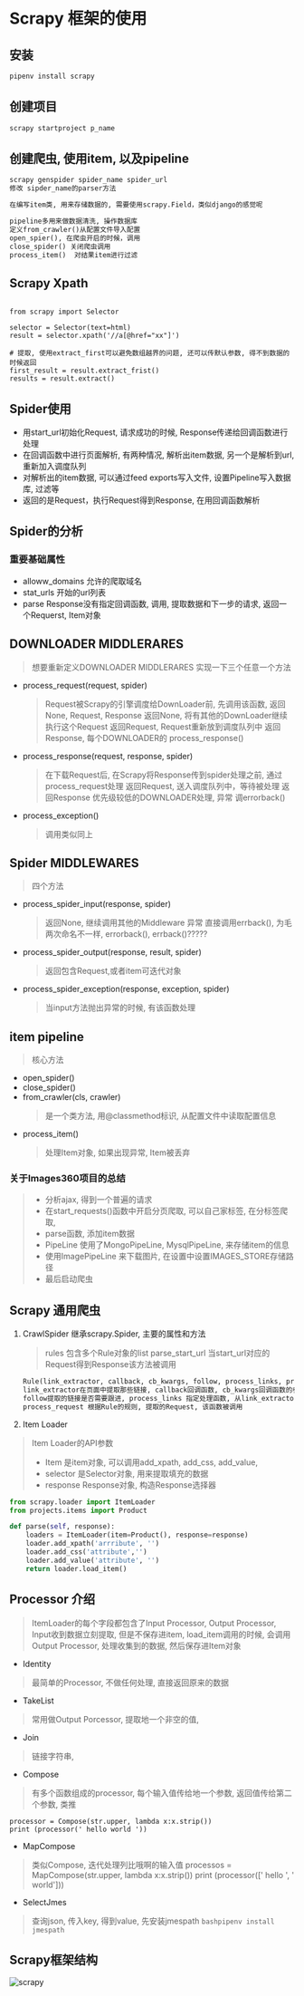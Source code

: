 
# Scrapy 框架的使用

## 安装
```bash
pipenv install scrapy
```

## 创建项目
```bash
scrapy startproject p_name
```

## 创建爬虫, 使用item, 以及pipeline
```python
scrapy genspider spider_name spider_url
修改 sipder_name的parser方法

在编写item类, 用来存储数据的, 需要使用scrapy.Field，类似django的感觉呢

pipeline多用来做数据清洗, 操作数据库
定义from_crawler()从配置文件导入配置
open_spier(), 在爬虫开启的时候，调用
close_spider() 关闭爬虫调用
process_item()  对结果item进行过滤
```

## Scrapy Xpath
```python3

from scrapy import Selector

selector = Selector(text=html)
result = selector.xpath('//a[@href="xx"]')

# 提取, 使用extract_first可以避免数组越界的问题, 还可以传默认参数, 得不到数据的时候返回
first_result = result.extract_frist()
results = result.extract()

```

## Spider使用
* 用start\_url初始化Request, 请求成功的时候, Response传递给回调函数进行处理
* 在回调函数中进行页面解析, 有两种情况, 解析出item数据, 另一个是解析到url, 重新加入调度队列
* 对解析出的item数据, 可以通过feed exports写入文件, 设置Pipeline写入数据库, 过滤等
* 返回的是Request，执行Request得到Response, 在用回调函数解析


## Spider的分析
### 重要基础属性
* alloww\_domains  允许的爬取域名
* stat\_urls 开始的url列表
* parse Response没有指定回调函数, 调用, 提取数据和下一步的请求, 返回一个Requerst, Item对象

## DOWNLOADER MIDDLERARES
> 想要重新定义DOWNLOADER MIDDLERARES 实现一下三个任意一个方法
* process\_request(request, spider)
    > Request被Scrapy的引擎调度给DownLoader前, 先调用该函数, 返回None, Request, Response
    > 返回None, 将有其他的DownLoader继续执行这个Request
    > 返回Request, Request重新放到调度队列中
    > 返回Response, 每个DOWNLOADER的 process_response()

* process\_response(request, response, spider)
    > 在下载Request后, 在Scrapy将Response传到spider处理之前, 通过process_request处理
    > 返回Request, 送入调度队列中，等待被处理
    > 返回Response 优先级较低的DOWNLOADER处理, 
    > 异常 调errorback()

* process\_exception()
    > 调用类似同上

## Spider MIDDLEWARES
> 四个方法
* process\_spider\_input(response, spider)
    > 返回None, 继续调用其他的Middleware
    > 异常 直接调用errback(), 为毛两次命名不一样, errorback(), errback()?????

* process\_spider\_output(response, result, spider)
    > 返回包含Request,或者item可迭代对象

* process\_spider\_exception(response, exception, spider)
    > 当input方法抛出异常的时候, 有该函数处理

## item pipeline
> 核心方法
* open\_spider()
* close\_spider()
* from\_crawler(cls, crawler)
    > 是一个类方法, 用@classmethod标识, 从配置文件中读取配置信息
* process\_item()
    > 处理Item对象, 如果出现异常, Item被丢弃

### 关于Images360项目的总结
> * 分析ajax, 得到一个普遍的请求
> * 在start\_requests()函数中开启分页爬取, 可以自己家标签, 在分标签爬取,
> * parse函数, 添加item数据
> * PipeLine 使用了MongoPipeLine, MysqlPipeLine, 来存储item的信息
> * 使用ImagePipeLine 来下载图片, 在设置中设置IMAGES\_STORE存储路径
> * 最后启动爬虫

## Scrapy 通用爬虫
1. CrawlSpider 继承scrapy.Spider, 主要的属性和方法
    > rules 包含多个Rule对象的list
    > parse_start_url 当start_url对应的Request得到Response该方法被调用
    ```python
    Rule(link_extractor, callback, cb_kwargs, follow, process_links, process_request)
    link_extractor在页面中提取那些链接, callback回调函数, cb_kwargs回调函数的参数
    follow提取的链接是否需要跟进, process_links 指定处理函数, 从link_extractors提取的链接调用该函数
    process_request 根据Rule的规则, 提取的Request, 该函数被调用
    ```
2. Item Loader
> Item Loader的API参数
> * Item 是item对象, 可以调用add\_xpath, add\_css, add\_value,
> * selector 是Selector对象, 用来提取填充的数据
> * response Response对象, 构造Response选择器

```python
from scrapy.loader import ItemLoader
from projects.items import Product

def parse(self, response):
    loaders = ItemLoader(item=Product(), response=response)
    loader.add_xpath('arrribute', '')
    loader.add_css('attribute','')
    loader.add_value('attribute', '')
    return loader.load_item()
```
## Processor 介绍
> ItemLoader的每个字段都包含了Input Processor, Output Processor, Input收到数据立刻提取, 但是不保存进item, load\_item调用的时候, 
> 会调用Output Processor, 处理收集到的数据, 然后保存进Item对象

* Identity
> 最简单的Processor, 不做任何处理, 直接返回原来的数据
* TakeList
> 常用做Output Porcessor, 提取地一个非空的值, 
* Join
> 链接字符串, 
* Compose 
> 有多个函数组成的processor, 每个输入值传给地一个参数, 返回值传给第二个参数, 类推
```python3
processor = Compose(str.upper, lambda x:x.strip())
print (processor(' hello world '))
```
* MapCompose
> 类似Compose, 迭代处理列比哦啊的输入值
processos = MapCompose(str.upper, lambda x:x.strip())
print (processor([' hello ', ' world']))

* SelectJmes
> 查询json, 传入key, 得到value, 先安装jmespath ```bashpipenv install jmespath```

## Scrapy框架结构
![scrapy](images/scrapy.png)

